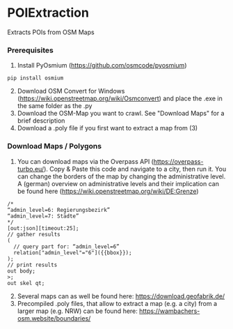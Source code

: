 # POIExtraction
Extracts POIs from OSM Maps



### Prerequisites
1. Install PyOsmium (https://github.com/osmcode/pyosmium)
```
pip install osmium
```
2. Download OSM Convert for Windows (https://wiki.openstreetmap.org/wiki/Osmconvert) and place the .exe in the same folder as the .py  
3. Download the OSM-Map you want to crawl. See "Download Maps" for a brief description
4. Download a .poly file if you first want to extract a map from (3)

### Download Maps / Polygons
1. You can download maps via the Overpass API (https://overpass-turbo.eu/). Copy & Paste this code and navigate to a city, then run it. You can change the borders of the map by changing the administrative level. A (german) overview on administrative levels and their implication can be found here (https://wiki.openstreetmap.org/wiki/DE:Grenze)
```
/*
“admin_level=6: Regierungsbezirk”
“admin_level=7: Städte”
*/
[out:json][timeout:25];
// gather results
(
  // query part for: “admin_level=6”
  relation["admin_level"="6"]({{bbox}});
);
// print results
out body;
>;
out skel qt;
```

2. Several maps can as well be found here: https://download.geofabrik.de/
3. Precompiled .poly files, that allow to extract a map (e.g. a city) from a larger map (e.g. NRW) can be found here: https://wambachers-osm.website/boundaries/
